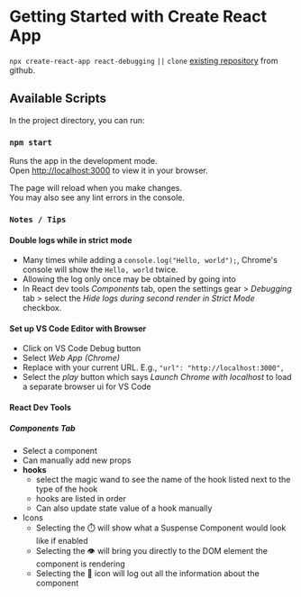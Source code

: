 # Getting Started with Create React App

`npx create-react-app react-debugging` `||` `clone` [existing repository](https://github.com/robhitt/react-debugging) from github.

## Available Scripts

In the project directory, you can run:

### `npm start`

Runs the app in the development mode.\
Open [http://localhost:3000](http://localhost:3000) to view it in your browser.

The page will reload when you make changes.\
You may also see any lint errors in the console.

### `Notes / Tips`

#### Double logs while in strict mode

- Many times while adding a `console.log("Hello, world");`, Chrome's console will show the `Hello, world` twice.
- Allowing the log only once may be obtained by going into
- In React dev tools _Components_ tab, open the settings gear > _Debugging_ tab > select the _Hide logs during second render in Strict Mode_ checkbox.

#### Set up VS Code Editor with Browser

- Click on VS Code Debug button
- Select _Web App (Chrome)_
- Replace with your current URL. E.g., `"url": "http://localhost:3000",`
- Select the _play_ button which says _Launch Chrome with localhost_ to load a separate browser ui for VS Code

#### React Dev Tools

##### Components Tab

- Select a component
- Can manually add new props
- **hooks**
  - select the magic wand to see the name of the hook listed next to the type of the hook
  - hooks are listed in order
  - Can also update state value of a hook manually
- Icons
  - Selecting the ⏱️ will show what a Suspense Component would look like if enabled
  - Selecting the 👁️ will bring you directly to the DOM element the component is rendering
  - Selecting the 🐞 icon will log out all the information about the component
